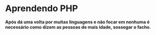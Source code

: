 # Aprendendo PHP
**Após dá uma volta por muitas linguagens e não focar em nenhuma é necessário como dizem as pessoas de mais idade, sossegar o facho.**
